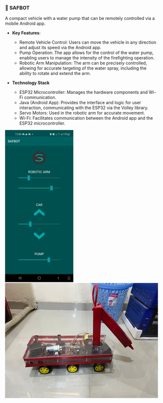 ### 🤖 SAFBOT
A compact vehicle with a water pump that can be remotely controlled via a mobile Android app.

- **Key Features**:
  - Remote Vehicle Control: Users can move the vehicle in any direction and adjust its speed via the Android app.
  - Pump Operation: The app allows for the control of the water pump, enabling users to manage the intensity of the firefighting operation.
  - Robotic Arm Manipulation: The arm can be precisely controlled, allowing for accurate targeting of the water spray, including the ability to rotate and extend the arm.

- **Technology Stack**
  - ESP32 Microcontroller: Manages the hardware components and Wi-Fi communication.
  - Java (Android App): Provides the interface and logic for user interaction, communicating with the ESP32 via the Volley library.
  - Servo Motors: Used in the robotic arm for accurate movement.
  - Wi-Fi: Facilitates communication between the Android app and the ESP32 microcontroller.


<img src="saf.jpg" alt="Screenshot" height="500"/>
<img src="safbot.png" alt="Screenshot"/>
